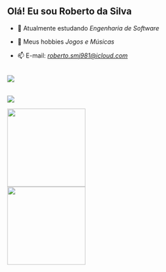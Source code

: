 ## Olá! Eu sou Roberto da Silva

- 🌱 Atualmente estudando *Engenharia de Software*

- 🤝 Meus hobbies *Jogos e Músicas*

- 📫 E-mail: *roberto.smj981@icloud.com*
<br>
<div>
<a href="https://wise-mountain-8a1.notion.site/d48b8e371f48418caf87f780f0df9915?v=8fa59ba7dadd40a693f2a3ccf3a61050" target="_blank"><img src="https://img.shields.io/badge/Cronograma de Estudos-202124?style=for-the-badge&logo=&logoColor=white" target="_blank"></a><br><br>
  
<a href="https://www.linkedin.com/in/roberto-smj/" target="_blank"><img src="https://img.shields.io/badge/-LinkedIn-%230077B5?style=for-the-badge&logo=linkedin&logoColor=white" target="_blank"></a>
</div>


<div>
<a href="https://github.com/roberto981smj">
<img height="180em" src="https://github-readme-stats.vercel.app/api/top-langs/?username=roberto981smj&layout=compact&langs_count=7&theme=dracula"/>
</div>
<div>
  </div>
  
<div>
<img height="180em" src="https://github-readme-stats.vercel.app/api?username=roberto981smj&show_icons=true&theme=dracula&include_all_commits=true&count_private=true"/>
</div>

